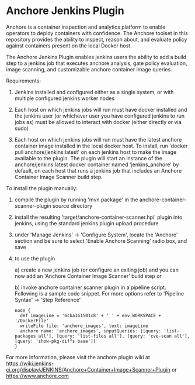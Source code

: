 Anchore Jenkins Plugin
======================

Anchore is a container inspection and analytics platform to enable
operators to deploy containers with confidence. The Anchore toolset in
this repository provides the ability to inspect, reason about, and
evaluate policy against containers present on the local Docker host.

The Anchore Jenkins Plugin enables jenkins users the ability to add a
build step to a jenkins job that executes anchore analysis, gate
policy evaluation, image scanning, and customizable anchore container
image queries.

Requirements:

1) Jenkins installed and configured either as a single system, or with multiple configured jenkins worker nodes

2) Each host on which jenkins jobs will run must have docker installed and the jenkins user (or whichever user you have configured jenkins to run jobs as) must be allowed to interact with docker (either directly or via sudo)

3) Each host on which jenkins jobs will run must have the latest anchore container image installed in the local docker host.  To install, run 'docker pull anchore/jenkins:latest' on each jenkins host to make the image available to the plugin.  The plugin will start an instance of the anchore/jenkins:latest docker container named 'jenkins_anchore' by default, on each host that runs a jenkins job that includes an Anchore Container Image Scanner build step.

To install the plugin manually:

1) compile the plugin by running 'mvn package' in the anchore-container-scanner-plugin source directory

2) install the resulting 'target/anchore-container-scanner.hpi' plugin into jenkins, using the standard jenkins plugin upload procedure

3) under 'Manage Jenkins' -> 'Configure System', locate the 'Anchore' section and be sure to select 'Enable Anchore Scanning' radio box, and save

4) to use the plugin

   a) create a new jenkins job (or configure an exiting job) and you can now add an 'Anchore Container Image Scanner' build step or
  
   b) invoke anchore container scanner plugin in a pipeline script. Following is a sample code snippet. For more options refer to 'Pipeline Syntax' -> 'Step Reference' 
   ```
   node {
     def imageLine = '6cba161501c8' + ' ' + env.WORKSPACE + '/DockerFile'
     writeFile file: 'anchore_images', text: imageLine
     anchore name: 'anchore_images', inputQueries: [[query: 'list-packages all'], [query: 'list-files all'], [query: 'cve-scan all'], [query: 'show-pkg-diffs base']]
   }
   ```

For more information, please visit the anchore plugin wiki at https://wiki.jenkins-ci.org/display/JENKINS/Anchore+Container+Image+Scanner+Plugin or https://www.anchore.com



